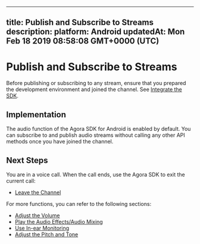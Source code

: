 
---
title: Publish and Subscribe to Streams
description: 
platform: Android
updatedAt: Mon Feb 18 2019 08:58:08 GMT+0000 (UTC)
---
# Publish and Subscribe to Streams
Before publishing or subscribing to any stream, ensure that you prepared the development environment and joined the channel. See [Integrate the SDK](../../en/Voice/android_audio.md).

## Implementation
The audio function of the Agora SDK for Android is enabled by default. You can subscribe to and publish audio streams without calling any other API methods once you have joined the channel.

## Next Steps
You are in a voice call. When the call ends, use the Agora SDK to exit the current call:
* [Leave the Channel](../../en/Voice/leave_android.md)

For more functions, you can refer to the following sections:

* [Adjust the Volume](../../cn/Video/volume_android.md)
* [Play the Audio Effects/Audio Mixing](../../cn/Video/effect_mixing_android.md)
* [Use In-ear Monitoring](../../cn/Video/in-ear_android.md)
* [Adjust the Pitch and Tone](../../cn/Video/voice_effect_android.md)
